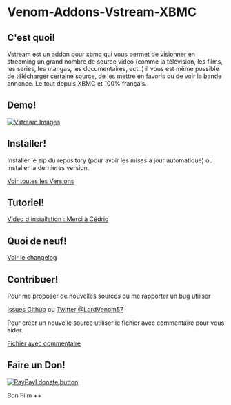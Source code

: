 Venom-Addons-Vstream-XBMC
=================

C'est quoi!
----------

Vstream est un addon pour xbmc qui vous permet de visionner en streaming un grand nombre de source video (comme la télévision, les films, les series, les mangas, les documentaires, ect..) il vous est même possible de télécharger certaine source, de les mettre en favoris ou de voir la bande annonce. Le tout depuis XBMC et 100% français.

Demo!
----------

[![Vstream Images](http://img4.hostingpics.net/pics/128778Sanstitre1.jpg)](http://img4.hostingpics.net/pics/128778Sanstitre1.jpg)


Installer!
----------

Installer le zip du repository (pour avoir les mises à jour automatique) ou installer la dernieres version.

[Voir toutes les Versions](https://github.com/LordVenom/venom-xbmc-addons/releases)

Tutoriel!
----------

[Video d'installation : Merci à Cédric](http://tvwebdream.com/tutoriel-xbmc-vstream-filmsseriesdocumentaireschaines-tv-en-streaming-xbmc/)

Quoi de neuf!
----------

[Voir le changelog](https://github.com/LordVenom/venom-xbmc-addons/blob/master/plugin.video.vstream/changelog.txt)


Contribuer!
----------

Pour me proposer de nouvelles sources ou me rapporter un bug utiliser

[Issues Github](https://github.com/LordVenom/venom-xbmc-addons/issues) ou [Twitter @LordVenom57](https://twitter.com/LordVenom57)


Pour créer un nouvelle source utiliser le fichier avec commentaire pour vous aider.

[Fichier avec commentaire](https://github.com/LordVenom/venom-xbmc-addons/blob/master/ajouter_une_source.py)


Faire un Don!
----------

[![PayPayl donate button](https://img.shields.io/badge/paypal-donate-yellow.svg)](https://www.paypal.com/cgi-bin/webscr?cmd=_s-xclick&hosted_button_id=2KQZ5AUFYJW64 "Donner pour ce projet en utilisant Paypal")


Bon Film ++

